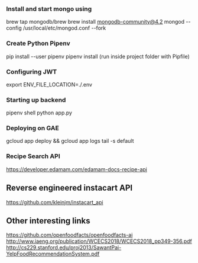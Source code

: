 ### Install and start mongo using 
brew tap mongodb/brew
brew install mongodb-community@4.2
mongod --config /usr/local/etc/mongod.conf --fork

### Create Python Pipenv 
pip install --user pipenv
pipenv install (run inside project folder with Pipfile)


### Configuring JWT
export ENV_FILE_LOCATION=./.env

### Starting up backend
pipenv shell
python app.py


### Deploying on GAE
gcloud app deploy && gcloud app logs tail -s default

### Recipe Search API
https://developer.edamam.com/edamam-docs-recipe-api

## Reverse engineered instacart API
https://github.com/kleinjm/instacart_api


## Other interesting links
https://github.com/openfoodfacts/openfoodfacts-ai
http://www.iaeng.org/publication/WCECS2018/WCECS2018_pp349-356.pdf
http://cs229.stanford.edu/proj2013/SawantPai-YelpFoodRecommendationSystem.pdf

